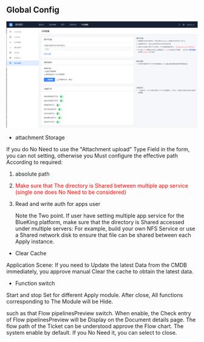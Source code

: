  ## Global Config 

 ![1689133548154](image/global-settings/1689133548154.png) 

 - attachment Storage 

  If you do No Need to use the "Attachment upload" Type Field in the form, you can not setting, otherwise you Must configure the effective path According to required: 

  1. absolute path 

  2. <font color=red>Make sure that The directory is Shared between multiple app service (single one does No Need to be considered)</font> 

  3. Read and write auth for apps user 

     Note the Two point. If user have setting multiple app service for the BlueKing platform, make sure that the directory is Shared accessed under multiple servers: For example, build your own NFS Service or use a Shared network disk to ensure that file can be shared between each Apply instance. 

 - Clear Cache 

  Application Scene: If you need to Update the latest Data from the CMDB immediately, you approve manual Clear the cache to obtain the latest data. 

 - Function switch 

  Start and stop Set for different Apply module.  After close, All functions corresponding to The Module will be Hide. 

  such as that Flow pipelinesPreview switch.  When enable, the Check entry of Flow pipelinesPreview will be Display on the Document details page.  The flow path of the Ticket can be understood approve the Flow chart.  The system enable by default.  If you No Need it, you can select to close. 